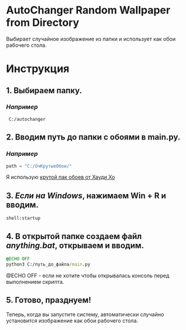 # AutoChanger Random Wallpaper from Directory

Выбирает случайное изображение из папки и использует как обои рабочего стола.

# Инструкция

## 1. Выбираем папку.

### _Например_

```
 C:/autochanger
```

## 2. Вводим путь до папки с обоями в main.py.

### _Например_

```python
path = "C:/ОчКрутыеОбои/"
```
Я использую [крутой пак обоев от Хауди Хо](https://drive.google.com/file/d/1-4Ii9UQHCc_uikwNbnLdpMlOXkAbNPP3/view?usp=sharing)

## 3. _Если на Windows_, нажимаем Win + R и вводим.

```
shell:startup
```
## 4. В открытой папке создаем файл *anything.bat*, открываем и вводим.
```bat
@ECHO OFF
python3 C:/путь_до_файла/main.py
```
@ECHO OFF - если не хотите чтобы открывалась консоль перед выполнением скрипта.
## 5. Готово, празднуем!
Теперь, когда вы запустите систему, автоматически случайно установится изображение как обои рабочего стола.
